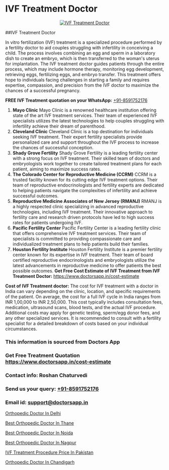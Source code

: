 # IVF Treatment Doctor

<p align="center">
  <a href="https://doctorsapp.in/treatment/ivf-treatment">
    <img src="https://doctorsapp.co.in/uploads/treatment_image/ICSI.jpg" alt="IVF Treatment Doctor">
  </a>
</p>
##IVF Treatment Doctor

In vitro fertilization (IVF) treatment is a specialized procedure performed by a fertility doctor to aid couples struggling with infertility in conceiving a child. The process involves combining an egg and sperm in a laboratory dish to create an embryo, which is then transferred to the woman's uterus for implantation. The IVF treatment doctor guides patients through the entire process, which may include hormone therapy, monitoring egg development, retrieving eggs, fertilizing eggs, and embryo transfer. This treatment offers hope to individuals facing challenges in starting a family and requires expertise, compassion, and precision from the IVF doctor to maximize the chances of a successful pregnancy.

**FREE IVF Treatment quotation on your WhatsApp:**  [+91-8591752176](https://api.whatsapp.com/send?phone=8591752176)

1) **Mayo Clinic**   Mayo Clinic is a renowned healthcare institution offering state of the art IVF treatment services. Their team of experienced IVF specialists utilizes the latest technologies to help couples struggling with infertility achieve their dream of parenthood.
2) **Cleveland Clinic**   Cleveland Clinic is a top destination for individuals seeking IVF treatment. Their expert fertility specialists provide personalized care and support throughout the IVF process to increase the chances of successful conception.
3) **Shady Grove Fertility**   Shady Grove Fertility is a leading fertility center with a strong focus on IVF treatment. Their skilled team of doctors and embryologists work together to create tailored treatment plans for each patient, aiming to maximize success rates.
4) **The Colorado Center for Reproductive Medicine (CCRM)**   CCRM is a trusted facility known for its cutting edge IVF treatment options. Their team of reproductive endocrinologists and fertility experts are dedicated to helping patients navigate the complexities of infertility and achieve successful outcomes.
5) **Reproductive Medicine Associates of New Jersey (RMANJ)**   RMANJ is a highly respected clinic specializing in advanced reproductive technologies, including IVF treatment. Their innovative approach to fertility care and research driven protocols have led to high success rates for patients undergoing IVF.
6) **Pacific Fertility Center**   Pacific Fertility Center is a leading fertility clinic that offers comprehensive IVF treatment services. Their team of specialists is committed to providing compassionate care and individualized treatment plans to help patients build their families.
7) **Houston Fertility Institute**   Houston Fertility Institute is a premier fertility center known for its expertise in IVF treatment. Their team of board certified reproductive endocrinologists and embryologists utilize the latest advancements in reproductive medicine to offer patients the best possible outcomes.
**Get Free Cost Estimate of IVF Treatment from IVF Treatment Doctor:** https://www.doctorsapp.in/cost-estimate

**Cost of IVF Treatment doctor:**
The cost for IVF treatment with a doctor in India can vary depending on the clinic, location, and specific requirements of the patient. On average, the cost for a full IVF cycle in India ranges from INR 1,00,000 to INR 2,50,000. This cost typically includes consultation fees, medication, ultrasound scans, blood tests, and the actual IVF procedure. Additional costs may apply for genetic testing, sperm/egg donor fees, and any other specialized services. It is recommended to consult with a fertility specialist for a detailed breakdown of costs based on your individual circumstances.

### This information is sourced from Doctors App 
### Get Free Treatment Quotation https://www.doctorsapp.in/cost-estimate
### Contact info: Roshan Chaturvedi 
### Send us your query: [+91-8591752176](https://api.whatsapp.com/send?phone=8591752176) 
### Email id: support@doctorsapp.in

[Orthopedic Doctor In Delhi](https://www.linkedin.com/pulse/orthopedic-doctor-delhi-doctorsapp-rajshahi-ygj8e?trackingId=sD0X%2BW%2Bdl%2BXB2WIJtUOwiw%3D%3D&lipi=urn%3Ali%3Apage%3Ad_flagship3_company_admin%3BtGKQvLKET%2FOkWlJl4W0MBA%3D%3D)

[Best Orthopedic Doctor In Thane](https://www.linkedin.com/pulse/best-orthopedic-doctor-thane-doctorsapp-chittagong-jmwqe?trackingId=euOLHdbU3sw0TI%2Fdgc2XZg%3D%3D&lipi=urn%3Ali%3Apage%3Ad_flagship3_company_admin%3BUjs5mcUZR9ewYOKOFkpg2w%3D%3D)

[Best Orthopedic Doctor In Noida](https://medium.com/@vimalrana22/best-orthopedic-doctor-in-noida-5fe7448c5c3c)

[Best Orthopedic Doctor In Nagpur](https://medium.com/@vimalrana22/best-orthopedic-doctor-in-nagpur-828a7e80d2f9)

[IVF Treatment Procedure Price In Pakistan](https://doctors-apps.github.io/doctorsapp/ivf-treatment-procedure-price-in-pakistan)

[Orthopedic Doctor In Chandigarh](https://doctors-apps.github.io/doctorsapp/orthopedic-doctor-in-chandigarh)

